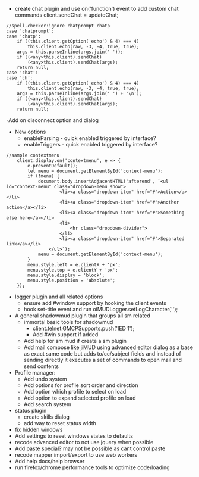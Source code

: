  - create chat plugin and use on('function') event to add custom chat commands
             client.sendChat = updateChat;
```
//spell-checker:ignore chatprompt chatp
case 'chatprompt':
case 'chatp':
    if ((this.client.getOption('echo') & 4) === 4)
        this.client.echo(raw, -3, -4, true, true);
    args = this.parseInline(args.join(' '));
    if ((<any>this.client).sendChat)
        (<any>this.client).sendChat(args);
    return null;
case 'chat':
case 'ch':
    if ((this.client.getOption('echo') & 4) === 4)
        this.client.echo(raw, -3, -4, true, true);
    args = this.parseInline(args.join(' ') + '\n');
    if ((<any>this.client).sendChat)
        (<any>this.client).sendChat(args);
    return null;
```
-Add on disconnect option and dialog

- New options
    - enableParsing - quick enabled triggered by interface?
    - enableTriggers - quick enabled triggered by interface?

```
//sample contextmenu
    client.display.on('contextmenu', e => {
        e.preventDefault();
        let menu = document.getElementById('context-menu');
        if (!menu) {
            document.body.insertAdjacentHTML('afterend', `<ul id="context-menu" class="dropdown-menu show">
                    <li><a class="dropdown-item" href="#">Action</a></li>
                    <li><a class="dropdown-item" href="#">Another action</a></li>
                    <li><a class="dropdown-item" href="#">Something else here</a></li>
                    <li>
                        <hr class="dropdown-divider">
                    </li>
                    <li><a class="dropdown-item" href="#">Separated link</a></li>
                </ul>`);
            menu = document.getElementById('context-menu');
        }
        menu.style.left = e.clientX + 'px';
        menu.style.top = e.clientY + 'px';
        menu.style.display = 'block';
        menu.style.position = 'absolute';
    });
```

- logger plugin and all related options
    - ensure add #window support by hooking the client events
    - hook set-title event and run oiMUDLogger.setLogCharacter('');
- A general shadowmud plugin that groups all sm related
    - immortal basic tools for shadowmud            
        - client.telnet.GMCPSupports.push('IED 1');
        - Add #win support if added
    - Add help for sm mud if create a sm plugin
    - Add mail compose like jiMUD using advanced editor dialog as a base as exact same code but adds to/cc/subject fields and instead of sending directly it executes a set of commands to open mail and send contents
- Profile manager:
    - Add undo system
    - Add options for profile sort order and direction
    - Add option which profile to select on load
    - Add option to expand selected profile on load
    - Add search system
- status plugin
    - create skills dialog
    - add way to reset status width
- fix hidden windows
- Add settings to reset windows states to defaults
- recode advanced editor to not use jquery when possible
- Add paste special? may not be possible as cant control paste
- recode mapper import/export to use web workers
- Add help docs/help browser
- run firefox/chrome performance tools to optimize code/loading